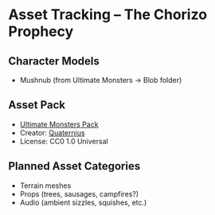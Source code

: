 # Asset Tracking – The Chorizo Prophecy

## Character Models
- Mushnub (from Ultimate Monsters → Blob folder)

## Asset Pack
- [Ultimate Monsters Pack](https://quaternius.com/packs/ultimate-monsters.html)
- Creator: [Quaternius](https://quaternius.com)
- License: CC0 1.0 Universal

## Planned Asset Categories
- Terrain meshes
- Props (trees, sausages, campfires?)
- Audio (ambient sizzles, squishes, etc.)
